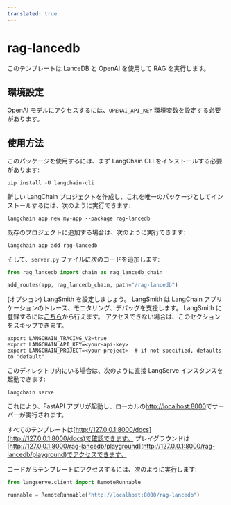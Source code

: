 ```yaml
---
translated: true
---
```


# rag-lancedb

このテンプレートは LanceDB と OpenAI を使用して RAG を実行します。

## 環境設定

OpenAI モデルにアクセスするには、`OPENAI_API_KEY` 環境変数を設定する必要があります。

## 使用方法

このパッケージを使用するには、まず LangChain CLI をインストールする必要があります:

```shell
pip install -U langchain-cli
```

新しい LangChain プロジェクトを作成し、これを唯一のパッケージとしてインストールするには、次のように実行できます:

```shell
langchain app new my-app --package rag-lancedb
```

既存のプロジェクトに追加する場合は、次のように実行できます:

```shell
langchain app add rag-lancedb
```

そして、`server.py` ファイルに次のコードを追加します:

```python
from rag_lancedb import chain as rag_lancedb_chain

add_routes(app, rag_lancedb_chain, path="/rag-lancedb")
```

(オプション) LangSmith を設定しましょう。
LangSmith は LangChain アプリケーションのトレース、モニタリング、デバッグを支援します。
LangSmith に登録するには[こちら](https://smith.langchain.com/)から行えます。
アクセスできない場合は、このセクションをスキップできます。

```shell
export LANGCHAIN_TRACING_V2=true
export LANGCHAIN_API_KEY=<your-api-key>
export LANGCHAIN_PROJECT=<your-project>  # if not specified, defaults to "default"
```

このディレクトリ内にいる場合は、次のように直接 LangServe インスタンスを起動できます:

```shell
langchain serve
```

これにより、FastAPI アプリが起動し、ローカルの[http://localhost:8000](http://localhost:8000)でサーバーが実行されます。

すべてのテンプレートは[http://127.0.0.1:8000/docs](http://127.0.0.1:8000/docs)で確認できます。
プレイグラウンドは[http://127.0.0.1:8000/rag-lancedb/playground](http://127.0.0.1:8000/rag-lancedb/playground)でアクセスできます。

コードからテンプレートにアクセスするには、次のように実行します:

```python
from langserve.client import RemoteRunnable

runnable = RemoteRunnable("http://localhost:8000/rag-lancedb")
```
